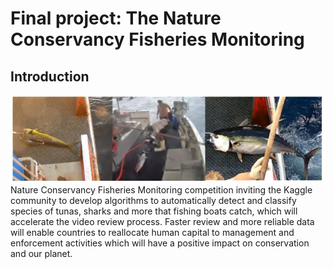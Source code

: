 # Final project: The Nature Conservancy Fisheries Monitoring


## Introduction
![](./fish.JPG)
Nature Conservancy Fisheries Monitoring competition inviting the Kaggle community to develop algorithms to automatically detect and classify species of tunas, sharks and more that fishing boats catch, which will accelerate the video review process. Faster review and more reliable data will enable countries to reallocate human capital to management and enforcement activities which will have a positive impact on conservation and our planet.
